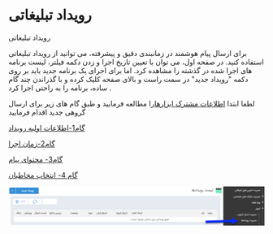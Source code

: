 # رویداد تبلیغاتی    

رویداد تبلیغاتی

برای ارسال پیام هوشمند در زمانبندی دقیق و پیشرفته، می توانید از رویداد تبلیغاتی استفاده کنید. در صفحه اول، می توان با تعیین تاریخ اجرا و زدن دکمه فیلتر، لیست برنامه های اجرا شده در گذشته را مشاهده کرد. اما برای اجرای یک برنامه جدید باید بر روی دکمه "رویداد جدید" در سمت راست و بالای صفحه کلیک کرده و با گذراندن چند گام ساده، برنامه را به راحتی اجرا کرد .

لطفا ابتدا [اطلاعات مشترک ابزارها](../ToolsSharedInformation.md)را مطالعه فرمایید و طبق گام های زیر برای ارسال گروهی جدید اقدام فرمایید

[گام1-اطلاعات اولیه رویداد](Advertisment/Step1.md)

[گام2-زمان اجرا](Advertisment/Step2.md)

[گام3- محتوای پیام](Advertisment/Step3.md)

[گام 4- انتخاب مخاطبان](Advertisment/Step4.md)

![](advertising-sendingeventmail-home.png)